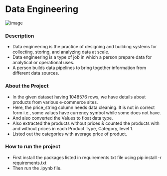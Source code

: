 # Data Engineering
![image](https://user-images.githubusercontent.com/83958617/168462421-77ae0501-ae63-43f6-8948-1cad69028419.png)

### Description
* Data engineering is the practice of designing and building systems for collecting, storing, and analyzing data at scale.
* Data engineering is a type of job in which a person prepare data for analytical or operational uses.
* A person builds data pipelines to bring together information from different data sources. 

### About the Project
* In the given dataset having 1048576 rows, we have details about products from various e-commerce sites.
* Here, the price_string column needs data cleaning. It is not in correct form i.e., some values have currency symbol while some does not have.
* And also converted the Values to float data type.
* Also extracted the products without prices & counted the products with and without prices in each Product Type, Category, level 1.
* Listed out the categories with average price of product.

### How to run the project
* First install the packages listed in requirements.txt file using 
                 pip install -r requirements.txt
* Then run the .ipynb file.
